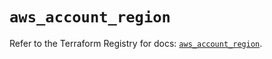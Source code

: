 # `aws_account_region`

Refer to the Terraform Registry for docs: [`aws_account_region`](https://registry.terraform.io/providers/hashicorp/aws/5.44.0/docs/resources/account_region).
